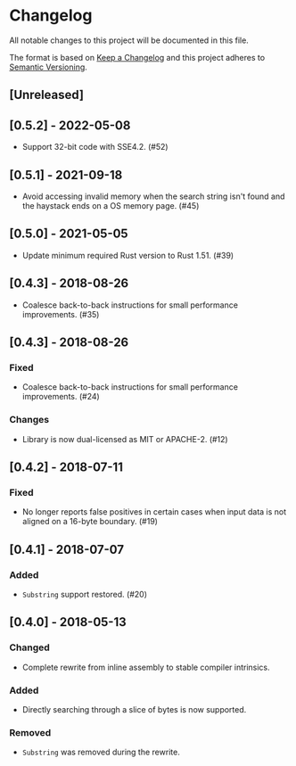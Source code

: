 # Changelog

All notable changes to this project will be documented in this file.

The format is based on [Keep a Changelog][] and this project adheres
to [Semantic Versioning][].

[Keep a Changelog]: https://keepachangelog.com/en/1.0.0/
[Semantic Versioning]: https://semver.org/spec/v2.0.0.html

## [Unreleased]

## [0.5.2] - 2022-05-08

- Support 32-bit code with SSE4.2. (#52)

## [0.5.1] - 2021-09-18

- Avoid accessing invalid memory when the search string isn't found
  and the haystack ends on a OS memory page. (#45)

## [0.5.0] - 2021-05-05

- Update minimum required Rust version to Rust 1.51. (#39)

## [0.4.3] - 2018-08-26

- Coalesce back-to-back instructions for small performance
  improvements. (#35)

## [0.4.3] - 2018-08-26

### Fixed

- Coalesce back-to-back instructions for small performance
  improvements. (#24)

### Changes

 - Library is now dual-licensed as MIT or APACHE-2. (#12)

## [0.4.2] - 2018-07-11

### Fixed

- No longer reports false positives in certain cases when input data
  is not aligned on a 16-byte boundary. (#19)

## [0.4.1] - 2018-07-07

### Added

- `Substring` support restored. (#20)

## [0.4.0] - 2018-05-13

### Changed

- Complete rewrite from inline assembly to stable compiler intrinsics.

### Added

- Directly searching through a slice of bytes is now supported.

### Removed

- `Substring` was removed during the rewrite.
